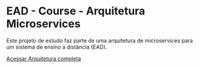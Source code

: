 # EAD - Course -  Arquitetura Microservices

Este projeto de estudo faz parte de uma arquitetura de microservices para um sistema de ensino a distância (EAD).

[Acessar Arquitetura completa](https://github.com/ReinaldoDomingos/ead-microservices)
